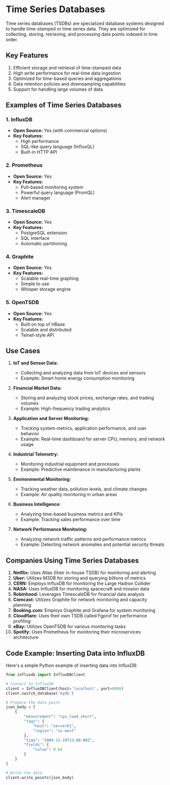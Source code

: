 # Time Series Databases

Time series databases (TSDBs) are specialized database systems designed to handle time-stamped or time series data. They are optimized for collecting, storing, retrieving, and processing data points indexed in time order.

## Key Features

1. Efficient storage and retrieval of time-stamped data
2. High write performance for real-time data ingestion
3. Optimized for time-based queries and aggregations
4. Data retention policies and downsampling capabilities
5. Support for handling large volumes of data

## Examples of Time Series Databases

### 1. InfluxDB
- **Open Source:** Yes (with commercial options)
- **Key Features:**
    - High performance
    - SQL-like query language (InfluxQL)
    - Built-in HTTP API

### 2. Prometheus
- **Open Source:** Yes
- **Key Features:**
    - Pull-based monitoring system
    - Powerful query language (PromQL)
    - Alert manager

### 3. TimescaleDB
- **Open Source:** Yes
- **Key Features:**
    - PostgreSQL extension
    - SQL interface
    - Automatic partitioning

### 4. Graphite
- **Open Source:** Yes
- **Key Features:**
    - Scalable real-time graphing
    - Simple to use
    - Whisper storage engine

### 5. OpenTSDB
- **Open Source:** Yes
- **Key Features:**
    - Built on top of HBase
    - Scalable and distributed
    - Telnet-style API

## Use Cases

1. **IoT and Sensor Data:**
    - Collecting and analyzing data from IoT devices and sensors
    - Example: Smart home energy consumption monitoring

2. **Financial Market Data:**
    - Storing and analyzing stock prices, exchange rates, and trading volumes
    - Example: High-frequency trading analytics

3. **Application and Server Monitoring:**
    - Tracking system metrics, application performance, and user behavior
    - Example: Real-time dashboard for server CPU, memory, and network usage

4. **Industrial Telemetry:**
    - Monitoring industrial equipment and processes
    - Example: Predictive maintenance in manufacturing plants

5. **Environmental Monitoring:**
    - Tracking weather data, pollution levels, and climate changes
    - Example: Air quality monitoring in urban areas

6. **Business Intelligence:**
    - Analyzing time-based business metrics and KPIs
    - Example: Tracking sales performance over time

7. **Network Performance Monitoring:**
    - Analyzing network traffic patterns and performance metrics
    - Example: Detecting network anomalies and potential security threats

## Companies Using Time Series Databases

1. **Netflix:** Uses Atlas (their in-house TSDB) for monitoring and alerting
2. **Uber:** Utilizes M3DB for storing and querying billions of metrics
3. **CERN:** Employs InfluxDB for monitoring the Large Hadron Collider
4. **NASA:** Uses InfluxDB for monitoring spacecraft and mission data
5. **Robinhood:** Leverages TimescaleDB for financial data analysis
6. **Comcast:** Utilizes Graphite for network monitoring and capacity planning
7. **Booking.com:** Employs Graphite and Grafana for system monitoring
8. **Cloudflare:** Uses their own TSDB called Fgprof for performance profiling
9. **eBay:** Utilizes OpenTSDB for various monitoring tasks
10. **Spotify:** Uses Prometheus for monitoring their microservices architecture

## Code Example: Inserting Data into InfluxDB

Here's a simple Python example of inserting data into InfluxDB:

```python
from influxdb import InfluxDBClient

# Connect to InfluxDB
client = InfluxDBClient(host='localhost', port=8086)
client.switch_database('mydb')

# Prepare the data point
json_body = [
    {
        "measurement": "cpu_load_short",
        "tags": {
            "host": "server01",
            "region": "us-west"
        },
        "time": "2009-11-10T23:00:00Z",
        "fields": {
            "value": 0.64
        }
    }
]

# Write the data
client.write_points(json_body)
```
